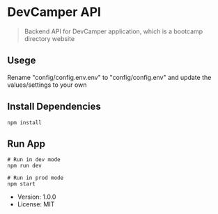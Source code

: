# DevCamper API

> Backend API for DevCamper application, which is a bootcamp directory website

## Usege

Rename "config/config.env.env" to "config/config.env" and update the values/settings to your own

## Install Dependencies

```
npm install
```

## Run App

```
# Run in dev mode
npm run dev

# Run in prod mode
npm start
```

-   Version: 1.0.0
-   License: MIT
